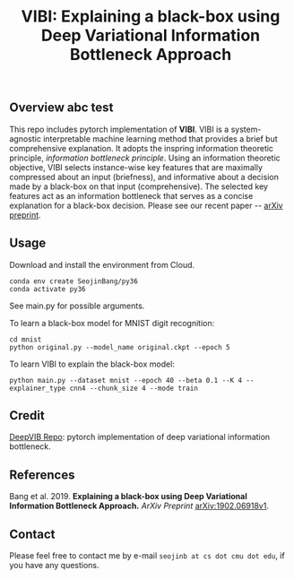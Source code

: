 <h1 align="center">
    VIBI: Explaining a black-box using Deep Variational Information Bottleneck Approach
</h1>

<br />

## Overview abc test
This repo includes pytorch implementation of **VIBI**. VIBI is a system-agnostic interpretable machine learning method that provides a brief but comprehensive explanation. It adopts the inspring information theoretic principle, *information bottleneck principle*. Using an information theoretic objective, VIBI selects instance-wise key features that are maximally compressed about an input (briefness), and informative about a decision made by a black-box on that input (comprehensive). The selected key features act as an information bottleneck that serves as a concise explanation for a black-box decision. Please see our recent paper -- [arXiv preprint](https://arxiv.org/abs/1902.06918).

## Usage
Download and install the environment from Cloud.
```
conda env create SeojinBang/py36
conda activate py36
```

See main.py for possible arguments.

To learn a black-box model for MNIST digit recognition:
```
cd mnist
python original.py --model_name original.ckpt --epoch 5
```

To learn VIBI to explain the black-box model:
```
python main.py --dataset mnist --epoch 40 --beta 0.1 --K 4 --explainer_type cnn4 --chunk_size 4 --mode train
```

## Credit
[DeepVIB Repo](https://github.com/1Konny/VIB-pytorch): pytorch implementation of deep variational information bottleneck. 

## References
Bang et al. 2019. **Explaining a black-box using Deep Variational Information Bottleneck Approach.** *ArXiv Preprint* [arXiv:1902.06918v1](https://arxiv.org/abs/1902.06918).

## Contact
Please feel free to contact me by e-mail `seojinb at cs dot cmu dot edu`, if you have any questions.

